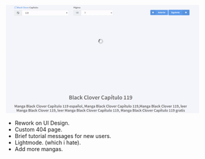 ![manga-reader-web-scrapping](https://raw.githubusercontent.com/NewCastile/clover-kingdom/main/demos/manga-reader-web-scrapping.gif)

- Rework on UI Design.
- Custom 404 page.
- Brief tutorial messages for new users.
- Lightmode. (which i hate).
- Add more mangas.
